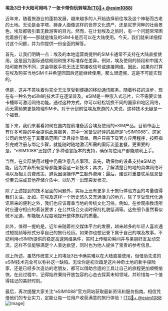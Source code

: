 **埃及3日卡大陆可用吗？一张卡带你玩转埃及[[TG💪+ @esim1088](https://t.me/s/esim1088)]**

近年来，随着旅游业的蓬勃发展，越来越多的人开始选择前往埃及这个神秘而古老的土地。无论是金字塔、狮身人面像这样的世界文化遗产，还是尼罗河畔的壮丽景色，埃及都吸引着无数游客的目光。然而，在计划埃及之旅时，有一个问题常常困扰着旅行者——那就是埃及的SIM卡是否可以在大陆使用。今天，我们就来详细探讨这个问题，并为你提供一份全面的解答。

首先，让我们明确一点：埃及的本地运营商提供的SIM卡通常不支持在大陆直接使用。这是因为国际通信规则和技术标准存在差异。例如，埃及使用的频段和中国大陆可能有所不同，这会导致手机无法正常接收信号或连接网络。因此，如果你打算在埃及购买当地SIM卡并希望回国后还能继续使用，那么很遗憾，这是不可能实现的。

但是，这并不意味着你完全无法享受到便捷的移动通讯服务。随着科技的进步，现在有一种名为eSIM的技术正在逐渐普及。eSIM是一种嵌入式芯片，它不需要实体卡槽即可激活网络功能。通过这种方式，你可以轻松切换不同的国家和地区网络，而无需频繁更换物理SIM卡。对于计划前往埃及旅游的人来说，这种技术无疑是一个福音。

接下来，我们来看看如何在国内提前准备适合埃及使用的eSIM产品。目前市面上有许多可靠的平台提供此类服务，其中一家备受好评的品牌是“eSIM1088”。这家公司的优势在于其覆盖范围广泛且操作简单。用户只需下载官方应用程序，按照指引完成注册与绑定步骤，就能随时随地激活所需的国际流量套餐。更重要的是，“eSIM1088”还提供了多种语言版本的支持，确保每位用户都能顺利上手。

当然，在实际使用过程中仍需注意几点事项。首先，确保你的设备支持eSIM功能，因为并非所有型号都能兼容这一新技术；其次，了解清楚目的地的具体网络环境以及相关资费政策，避免因误操作产生额外费用；最后，建议将重要联系信息备份至云端或其他存储介质中，以防万一出现突发状况。

除了上述提到的技术层面的问题外，实际上还有更多关于旅行体验方面的考量值得我们关注。比如，在埃及这样一个历史悠久又充满活力的地方，除了享受现代化通讯带来的便利之外，我们也应该尊重当地的传统文化习俗。例如，在参观宗教场所时应遵守相应的着装要求；在公共场合交谈时保持礼貌低调等。这些细节虽然看似微不足道，却能极大程度地提升整体旅程的质量。

此外，值得一提的是，近年来随着社交媒体平台的发展，越来越多的年轻人喜欢通过短视频等形式分享自己的旅行经历。如果你也想记录下属于自己的埃及故事，不妨利用eSIM所提供的稳定高速网络条件，实时上传精彩瞬间并与亲朋好友互动交流。这样不仅能够满足个人表达欲望，同时也为他人提供了宝贵的参考信息。

综上所述，虽然传统意义上的埃及3日卡确实难以在大陆直接使用，但借助先进的eSIM技术完全可以弥补这一缺陷。无论你是初次踏足这片神奇土地的新手探险家，还是已经多次造访的老朋友，都可以借助合适的工具让自己的旅程更加顺畅愉快。在此过程中，记得始终秉持开放包容的心态去探索未知领域，并珍惜每一个值得铭记的美好时刻。

最后，再次提醒大家关注“eSIM1088”官方网站获取最新资讯和服务指南。相信凭借他们的专业实力，定能让每一位用户收获满意的旅行体验！[[TG💪+ @esim1088](https://t.me/s/esim1088) ![Image](https://i.postimg.cc/4NQfJmqS/Snipaste-2025-05-13-00-14-12.png)]